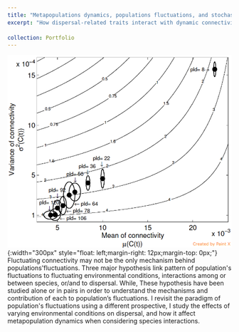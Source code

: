 ```yaml
---
title: "Metapopulations dynamics, populations fluctuations, and stochastic dispersal"
excerpt: "How dispersal-related traits interact with dynamic connectivity to affect metapopulation growth and stability?"

collection: Portfolio
---
```


![](/images/Pic1.png){:width="300px"
style="float: left;margin-right: 12px;margin-top: 0px;"}
Fluctuating connectivity may not be the only mechanism behind populations'fluctuations. 
Three major hypothesis link pattern of population's fluctuations to fluctuating environmental conditions, 
interactions among or between species, or/and to dispersal. While, These hypothesis have been studied alone or in pairs in order to understand the mechanisms and contribution of each to population’s fluctuations. I revisit the paradigm of population's fluctuations using a different prospective, I study the effects of varying environmental conditions on dispersal, and how it affect metapopulation dynamics when considering species interactions. 


